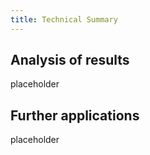 ```yaml
---
title: Technical Summary
---
```


## Analysis of results

placeholder

## Further applications

placeholder
